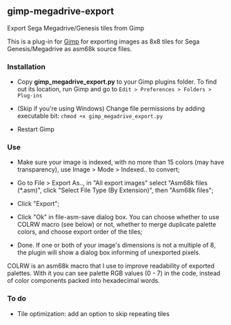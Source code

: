 gimp-megadrive-export
---------------------

Export Sega Megadrive/Genesis tiles from Gimp

This is a plug-in for [Gimp](http://www.gimp.org/) for exporting images
as 8x8 tiles for Sega Genesis/Megadrive as asm68k source files.

### Installation

 - Copy **gimp_megadrive_export.py** to your Gimp plugins folder.  To find out
 its location, run Gimp and go to ``Edit > Preferences > Folders > Plug-ins``


 - (Skip if you're using Windows) Change file permissions by adding executable bit: ``chmod +x gimp_megadrive_export.py``

 - Restart Gimp

### Use

 - Make sure your image is indexed, with no more than 15 colors (may
   have transparency), use Image > Mode > Indexed.. to convert;

 - Go to File > Export As.., in "All export images" select "Asm68k
   files (*.asm)", click "Select File Type (By Extension)", then
   "Asm68k files";

 - Click "Export";

 - Click "Ok" in file-asm-save dialog box. You can choose whether to use
   COLRW macro (see below) or not, whether to merge duplicate palette colors,
   and choose export order of the tiles;

 - Done. If one or both of your image's dimensions is not a multiple of
   8, the plugin will show a dialog box informing of unexported pixels.

COLRW is an asm68k macro that I use to improve readability of exported
palettes.
With it you can see palette RGB values (0 - 7) in the code, instead of
color components packed into hexadecimal words.

### To do

 - Tile optimization: add an option to skip repeating tiles
